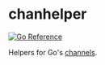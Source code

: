 # chanhelper
[![Go Reference](https://pkg.go.dev/badge/github.com/solsw/chanhelper.svg)](https://pkg.go.dev/github.com/solsw/chanhelper)

Helpers for Go's [channels](https://go.dev/ref/spec#Channel_types).
